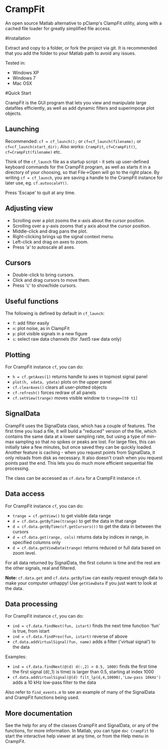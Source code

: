 CrampFit
========

An open source Matlab alternative to pClamp's ClampFit utility, along with a cached file loader for greatly
simplified file access.



#Installation

Extract and copy to a folder, or fork the project via git. It is recommended that you add the folder to your Matlab
path to avoid any issues.

Tested in:
* Windows XP
* Windows 7
* Mac OSX




#Quick Start

CrampFit is the GUI program that lets you view and manipulate large datafiles efficiently, as well as add dynamic
filters and superimpose plot objects.

## Launching

Recommended: `cf = cf_launch();` or `cf=cf_launch(filename);` or `cf=cf_launch(start_dir);`
Also works: `CrampFit`, `cf=CrampFit()`, `cf=CrampFit(filename)` etc.

Think of the `cf_launch` file as a startup script - it sets up user-defined keyboard commands for the CrampFit program, as well as 
starts it in a directory of your choosing, so that File->Open will go to the right place. By writing `cf = cf_launch`, you are saving a 
handle to the CrampFit instance for later use, eg. `cf.autoscaleY()`.

Press 'Escape' to quit at any time.


## Adjusting view

* Scrolling over a plot zooms the x-axis about the cursor position. 
* Scrolling over a y-axis zooms that y axis about the cursor position.
* Middle-click and drag pans the plot.
* Right-clicking brings up the signal context menu.
* Left-click and drag on axes to zoom.
* Press 'a' to autoscale all axes.


## Cursors
* Double-click to bring cursors.
* Click and drag cursors to move them.
* Press 'c' to show/hide cursors.


## Useful functions

The following is defined by default in `cf_launch`:
* `f`: add filter easily
* `n`: plot noise, as in ClampFit
* `p`: plot visible signals in a new figure
* `s`: select raw data channels (for .fast5 raw data only)


## Plotting

For CrampFit instance `cf`, you can do:

* `h = cf.getAxes(1)` returns handle to axes in topmost signal panel
* `plot(h, xdata, ydata)` plots on the upper panel
* `cf.clearAxes()` clears all user-plotted objects
* `cf.refresh()` forces redraw of all panels
* `cf.setView(trange)` moves visible window to `trange=[t0 t1]`


## SignalData

CrampFit uses the SignalData class, which has a couple of features. The first time you load a file, it will build
a "reduced" version of the file, which contains the same data at a lower sampling rate, but using a type of min-max
sampling so that no spikes or peaks are lost. For large files, this can initially take a few minutes, but once saved they can be quickly loaded.
Another feature is caching - when you request points from SignalData, it only reloads from disk as necessary. It also doesn't crash when you request points past the end. This lets you do much more efficient sequential file processing.

The class can be accessed as `cf.data` for a CrampFit instance `cf`.



## Data access

For CrampFit instance `cf`, you can do:

* `trange = cf.getView()` to get visible data range
* `d = cf.data.getByTime(trange)` to get the data in that range
* `d = cf.data.getByTime(cf.getCursors())` to get the data in between the cursors
* `d = cf.data.get(range, cols)` returns data by indices in range, in specified columns only
* `d = cf.data.getViewData(trange)` returns reduced or full data based on zoom level.

For all data returned by SignalData, the first column is time and the rest are the other signals, real and filtered.

**Note:** `cf.data.get` and `cf.data.getByTime` can easily request enough data to make your computer unhappy! Use `getViewData` if you just want to look at the data.



## Data processing

For CrampFit instance `cf`, you can do:

* `ind = cf.data.findNext(fun, istart)` finds the next time function 'fun' is true, from istart
* `ind = cf.data.findPrev(fun, istart)` reverse of above
* `cf.data.addVirtualSignal(fun, name)` adds a filter ('virtual signal') to the data

Examples:

* `ind = cf.data.findNext(@(d) d(:,2) > 0.5, 1000)` finds the first time the first signal (d(:,1) is time) is larger than 0.5, starting at index 1000
* `cf.data.addVirtualSignal(@(d) filt_lp(d,4,10000),'Low-pass 10kHz')` adds a 10 kHz low-pass filter to the data

Also refer to `find_events.m` to see an example of many of the SignalData and CrampFit functions being used.


## More documentation

See the help for any of the classes CrampFit and SignalData, or any of the functions, for more information. In Matlab, you can type `doc CrampFit` to start the interactive help viewer at any time, or from the Help menu in CrampFit.
